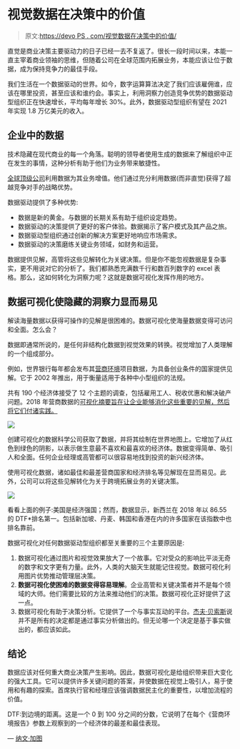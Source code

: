 # 视觉数据在决策中的价值

> 原文:[https://devo PS . com/视觉数据在决策中的价值/](https://devops.com/the-value-of-visual-data-in-decision-making/)

直觉是商业决策主要驱动力的日子已经一去不复返了。很长一段时间以来，本能一直主宰着商业领袖的思维，但随着公司在全球范围内拓展业务，本能应该让位于数据，成为保持竞争力的最佳手段。

我们生活在一个数据驱动的世界。如今，数字运算算法决定了我们应该雇佣谁，应该在哪里投资，甚至应该和谁约会。事实上，利用洞察力创造竞争优势的数据驱动型组织正在快速增长，平均每年增长 30%。此外，数据驱动型组织有望在 2021 年实现 1.8 万亿美元的收入。

## 企业中的数据

技术隐藏在现代商业的每一个角落。聪明的领导者使用生成的数据来了解组织中正在发生的事情，这种分析有助于他们为业务带来敏捷性。

[全球顶级公司](https://www.icas.com/ca-today-news/10-companies-using-big-data)利用数据为其业务增值。他们通过充分利用数据(而非直觉)获得了超越竞争对手的战略优势。

数据驱动提供了多种优势:

*   数据是新的黄金。与数据的长期关系有助于组织设定趋势。
*   数据驱动的决策提供了更好的客户体验。数据揭示了客户模式及其产品之旅。
*   数据驱动型组织通过创新的解决方案更好地响应市场需求。
*   数据驱动的决策磨练关键业务领域，如财务和运营。

数据提供见解，高管将这些见解转化为关键决策。但是你不能忽视数据是复杂事实，更不用说对它的分析了。我们都熟悉充满数千行和数百列数字的 excel 表格。那么，这如何转化为洞察力呢？这就是数据可视化发挥作用的地方。

## 数据可视化使隐藏的洞察力显而易见

解读海量数据以获得可操作的见解是很困难的。数据可视化使海量数据变得可访问和全面。怎么会？

数据即通常所说的，是任何非结构化数据到视觉效果的转换。视觉增加了人类理解的一个组成部分。

例如，世界银行每年都会发布其[营商环境](http://www.doingbusiness.org/)项目数据，为具备创业条件的国家提供见解。它于 2002 年推出，用于衡量适用于各种中小型组织的法规。

共有 190 个经济体接受了 12 个主题的调查，包括雇用工人、税收优惠和解决破产问题。2018 年营商数据的[可视化摘要旨在让企业能够消化这些重要的见解，然后将它们付诸实践。](https://gramener.com/doingbusiness/)

![](../Images/8da787f713f95ecec9d45a8240ac7b0f.png)

创建可视化的数据科学公司获取了数据，并将其绘制在世界地图上。它增加了从红色到绿色的阴影，以表示做生意最不喜欢和最喜欢的经济体。数据变得简单、吸引人和全面。任何企业经理或高管都可以很容易地找到投资的新兴经济体。

使用可视化数据，诸如最佳和最差营商国家和经济排名等见解现在显而易见。此外，公司可以将这些见解转化为关于跨境拓展业务的关键决策。

![](../Images/cd7451994ae4a4daeafdfbf3c353fde4.png)

看看上面的例子:美国是经济强国；然而，数据显示，新西兰在 2018 年以 86.55 的 DTF*排名第一。包括新加坡、丹麦、韩国和香港在内的许多国家在该指数中也排名靠前。

数据可视化对任何数据驱动型组织都至关重要的三个主要原因是:

1.  数据可视化通过图片和视觉效果放大了一个故事。它对受众的影响比平淡无奇的数字和文字更有力量。此外，人类的大脑天生就能记住视觉。数据可视化利用图片优势推动管理层决策。
2.  **数据可视化使困难的数据变得容易理解**。企业高管和关键决策者并不是每个领域的大师。他们需要比较的方法来推动他们的决策。数据可视化正好提供了这一点。
3.  数据可视化有助于决策分析。它提供了一个与事实互动的平台。[杰夫·贝索斯](https://www.entrepreneur.com/article/237326)说并不是所有的决定都是通过事实分析做出的。但无论哪一个决定是基于事实做出的，都应该如此。

## 结论

数据应该对任何重大商业决策产生影响。因此，数据可视化是给组织带来巨大变化的强大工具。它可以提供许多关键问题的答案，并使数据在视觉上吸引人，易于使用和有趣的探索。首席执行官和经理应该强调数据民主化的重要性，以增加流程的价值。

DTF:到边境的距离。这是一个 0 到 100 分之间的分数，它说明了在每个《营商环境报告》参数上观察到的一个经济体的最差和最佳表现。

— [纳文·加图](https://devops.com/author/naveen-gattu/)